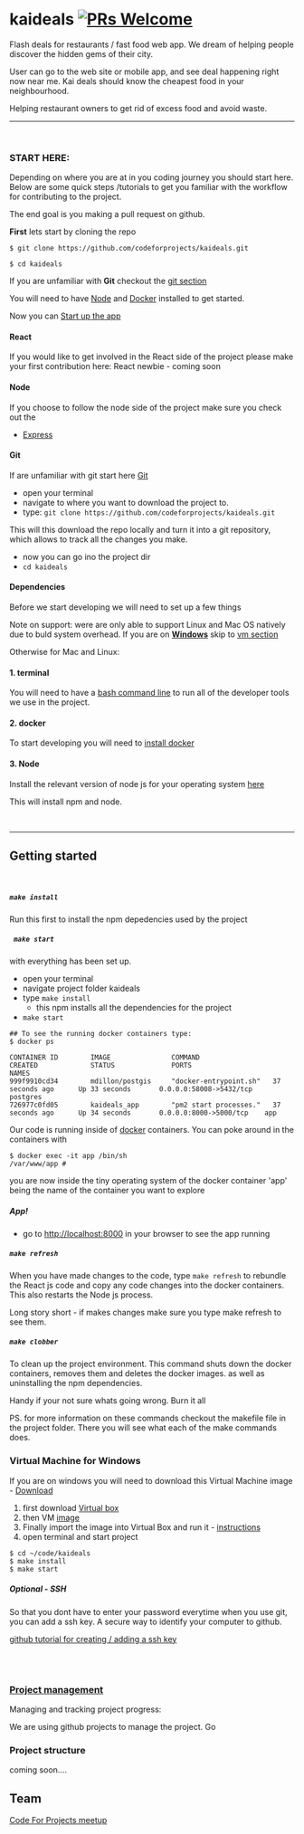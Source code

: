 # kaideals [![PRs Welcome](https://img.shields.io/badge/PRs-welcome-brightgreen.svg)](https://reactjs.org/docs/how-to-contribute.html#your-first-pull-request)


Flash deals for restaurants / fast food web app. 
We dream of helping people discover the hidden gems of their city. 

User can go to the web site or mobile app, and see deal happening right now near me. 
Kai deals should know the cheapest food in your neighbourhood. 

Helping restaurant owners to get rid of excess food and avoid waste. 


 ---
<br/>

### START HERE:

Depending on where you are at in you coding journey you should start here. 
Below are some quick steps /tutorials to get you familiar with the workflow for contributing to the project. 

The end goal is you making a pull request on github. 


<b>First</b> lets start by cloning the repo

```
$ git clone https://github.com/codeforprojects/kaideals.git 

$ cd kaideals
```


If you are unfamiliar with <b>Git</b> checkout the [git section](#git) 

You will need to have [Node](#node) and [Docker](#docker) installed to get started. 

Now you can [Start up the app](#startup)

#### React

If you would like to get involved in the React side of the project please make your first contribution here: 
React newbie  - coming soon 

####  Node 
If you choose to follow the node side of the project make sure you check out the 

- [Express ](https://github.com/codeforprojects/kaideals/blob/master/ExpressPrimer.md)




<a name="git"></a>

#### Git
If are unfamiliar with git start here [Git ](https://github.com/codeforprojects/kaideals/blob/master/Git%20Newbie%20Instructions.md)


- open your terminal 
- navigate to where you want to download the project to.
- type: ```git clone https://github.com/codeforprojects/kaideals.git```

This will this download the repo locally and turn it into a git repository, which allows to track all the changes you make.

- now you can go ino the project dir
- ```cd kaideals```


<a name="setup"></a>

#### Dependencies 

Before we start developing we will need to set up a few things

Note on support: were are only able to support Linux and Mac OS natively due to buld system overhead. If you are on <b>[Windows](#vm)</b> skip to [vm section](#vm)

Otherwise for Mac and Linux:

#### 1. terminal
You will need to have a [bash command line](https://www.youtube.com/watch?v=jDINUSK7rXE) to run all of the developer tools we use in the project.
 
 
<a name="docker"></a>
#### 2. docker

To start developing you will need to [install docker ](https://docs.docker.com/engine/installation/)


<a name="node"></a>
#### 3. Node

Install the relevant version of node js for your operating system [here](https://nodejs.org/en/download/)

This will install npm and node.


<br/>

---

## Getting started
<br/>

##### ```make install```

Run this first to install the npm depedencies used by the project

##### ``` make start```

with everything has been set up. 

- open your terminal
- navigate project folder kaideals
- type ```make install```
    - this npm installs all the dependencies for the project
- ```make start```


```
## To see the running docker containers type:
$ docker ps 

CONTAINER ID        IMAGE               COMMAND                  CREATED             STATUS              PORTS                     NAMES
999f9910cd34        mdillon/postgis     "docker-entrypoint.sh"   37 seconds ago      Up 33 seconds       0.0.0.0:58008->5432/tcp   postgres
726977c0fd05        kaideals_app        "pm2 start processes."   37 seconds ago      Up 34 seconds       0.0.0.0:8000->5000/tcp    app
```

Our code is running inside of [docker](https://devopscube.com/what-is-docker/) containers. You can poke around in the containers with

```
$ docker exec -it app /bin/sh
/var/www/app # 
```  

you are now inside the tiny operating system of the docker container
'app' being the name of the container you want to explore


##### App!
- go to [http://localhost:8000](http://localhost:8000) in your browser to see the app running

##### ```make refresh```

When you have made changes to the code, type ```make refresh``` to rebundle the React js code and copy any code changes into the docker containers.
This also restarts the Node js process.

Long story short - if makes changes make sure you type make refresh to see them.

##### ```make clobber```
To clean up the project environment.
This command shuts down the docker containers, removes them and deletes the docker images. as well as uninstalling the npm dependencies.

Handy if your not sure whats going wrong. Burn it all


PS. for more information on these commands checkout the makefile file in the project folder.
There you will see what each of the make commands does.


### Virtual Machine for Windows

If you are on windows you will need to download this Virtual Machine image - [Download](https://s3-ap-southeast-2.amazonaws.com/codeforprojects/kai.ova)

1. first download [Virtual box](https://www.virtualbox.org/wiki/Downloads)
2. then VM [image](https://s3-ap-southeast-2.amazonaws.com/codeforprojects/kai.ova)
3. Finally import the image into Virtual Box and run it - [instructions](https://docs.oracle.com/cd/E26217_01/E26796/html/qs-import-vm.html)
4. open terminal and start project

 ```
 $ cd ~/code/kaideals
 $ make install
 $ make start
 ```
 
 

##### Optional - SSH
So that you dont have to enter your password everytime when you use git, you can add a ssh key. A secure way to identify your computer to github.

[github tutorial for creating / adding a ssh key](https://help.github.com/articles/adding-a-new-ssh-key-to-your-github-account/)

<br/>
<br/>

### [Project management](https://github.com/codeforprojects/kaideals/projects) 

Managing and tracking project progress:

We are using github projects to manage the project.
Go 




### Project structure

coming soon....



## Team
[Code For Projects meetup](https://www.meetup.com/houseofcode/)

